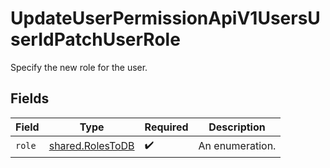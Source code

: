 # UpdateUserPermissionApiV1UsersUserIdPatchUserRole

Specify the new role for the user.


## Fields

| Field                                                | Type                                                 | Required                                             | Description                                          |
| ---------------------------------------------------- | ---------------------------------------------------- | ---------------------------------------------------- | ---------------------------------------------------- |
| `role`                                               | [shared.RolesToDB](../../models/shared/rolestodb.md) | :heavy_check_mark:                                   | An enumeration.                                      |